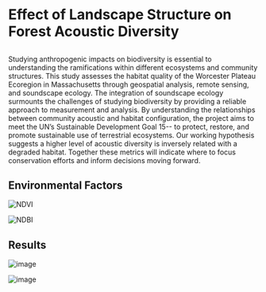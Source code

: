 # Effect of Landscape Structure on Forest Acoustic Diversity
## 
Studying anthropogenic impacts on biodiversity is essential to understanding the ramifications within different ecosystems and community structures. This study assesses the habitat quality of the Worcester Plateau Ecoregion in Massachusetts through geospatial analysis, remote sensing, and soundscape ecology. The integration of soundscape ecology surmounts the challenges of studying biodiversity by providing a reliable approach to measurement and analysis. By understanding the relationships between community acoustic and habitat configuration, the project aims to meet the UN’s Sustainable Development Goal 15-- to protect, restore, and promote sustainable use of terrestrial ecosystems. Our working hypothesis suggests a higher level of acoustic diversity is inversely related with a degraded habitat. Together these metrics will indicate where to focus conservation efforts and inform decisions moving forward.

## Environmental Factors

 
![NDVI](https://user-images.githubusercontent.com/54719859/79689136-d443d100-8220-11ea-9c00-3dced1aa1273.png)
 
 
![NDBI](https://user-images.githubusercontent.com/54719859/79689032-42d45f00-8220-11ea-97c0-6928412f4259.png)


## Results

![image](https://user-images.githubusercontent.com/54719859/79689215-4f0cec00-8221-11ea-824b-627da5d16a76.png)

![image](https://user-images.githubusercontent.com/54719859/79689244-71066e80-8221-11ea-83b3-92d5f171c06c.png)
